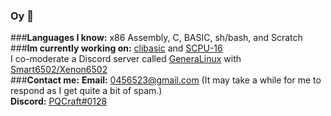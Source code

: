 ### Oy 👋
###**Languages I know:**
x86 Assembly, C, BASIC, sh/bash, and Scratch<br>
###**Im currently working on:**
[clibasic](https://github.com/PQCraft/clibasic) and [SCPU-16](https://scratch.mit.edu/projects/425617355)<br>
I co-moderate a Discord server called [GeneraLinux]() with [Smart6502/Xenon6502](http://github.com/smart6502)<br>
###**Contact me:**
**Email:** [0456523@gmail.com](mailto:0456523@gmail.com) (It may take a while for me to respond as I get quite a bit of spam.)<br>
**Discord:** [PQCraft#0128](https://discord.com/channels/@me/PQCraft#0128/)<br>

